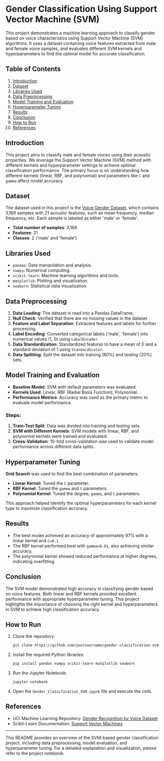 # Gender Classification Using Support Vector Machine (SVM)

This project demonstrates a machine learning approach to classify gender based on voice characteristics using Support Vector Machine (SVM) algorithms. It uses a dataset containing voice features extracted from male and female voice samples, and evaluates different SVM kernels and hyperparameters to find the optimal model for accurate classification.

## Table of Contents

1. [Introduction](#introduction)
2. [Dataset](#dataset)
3. [Libraries Used](#libraries-used)
4. [Data Preprocessing](#data-preprocessing)
5. [Model Training and Evaluation](#model-training-and-evaluation)
6. [Hyperparameter Tuning](#hyperparameter-tuning)
7. [Results](#results)
8. [Conclusion](#conclusion)
9. [How to Run](#how-to-run)
10. [References](#references)

## Introduction

This project aims to classify male and female voices using their acoustic properties. We leverage the Support Vector Machine (SVM) method with different kernels and hyperparameter settings to achieve optimal classification performance. The primary focus is on understanding how different kernels (linear, RBF, and polynomial) and parameters like `C` and `gamma` affect model accuracy.

## Dataset

The dataset used in this project is the [Voice Gender Dataset](https://archive.ics.uci.edu/ml/datasets/gender+recognition+by+voice), which contains 3,168 samples with 21 acoustic features, such as mean frequency, median frequency, etc. Each sample is labeled as either 'male' or 'female'.

- **Total number of samples**: 3,168
- **Features**: 21
- **Classes**: 2 ('male' and 'female')

## Libraries Used

- `pandas`: Data manipulation and analysis.
- `numpy`: Numerical computing.
- `scikit-learn`: Machine learning algorithms and tools.
- `matplotlib`: Plotting and visualization.
- `seaborn`: Statistical data visualization.

## Data Preprocessing

1. **Data Loading**: The dataset is read into a Pandas DataFrame.
2. **Null Check**: Verified that there are no missing values in the dataset.
3. **Feature and Label Separation**: Extracted features and labels for further processing.
4. **Label Encoding**: Converted categorical labels ('male', 'female') into numerical values (1, 0) using `LabelEncoder`.
5. **Data Standardization**: Standardized features to have a mean of 0 and a standard deviation of 1 using `StandardScaler`.
6. **Data Splitting**: Split the dataset into training (80%) and testing (20%) sets.

## Model Training and Evaluation

- **Baseline Model**: SVM with default parameters was evaluated.
- **Kernels Used**: Linear, RBF (Radial Basis Function), Polynomial.
- **Performance Metrics**: Accuracy was used as the primary metric to evaluate model performance.

### Steps:

1. **Train-Test Split**: Data was divided into training and testing sets.
2. **SVM with Different Kernels**: SVM models with linear, RBF, and polynomial kernels were trained and evaluated.
3. **Cross-Validation**: 10-fold cross-validation was used to validate model performance across different data splits.

## Hyperparameter Tuning

**Grid Search** was used to find the best combination of parameters:

- **Linear Kernel**: Tuned the `C` parameter.
- **RBF Kernel**: Tuned the `gamma` and `C` parameters.
- **Polynomial Kernel**: Tuned the degree, `gamma`, and `C` parameters.

This approach helped identify the optimal hyperparameters for each kernel type to maximize classification accuracy.

## Results

- The best model achieved an accuracy of approximately 97% with a linear kernel and `C=0.1`.
- The RBF kernel performed best with `gamma=0.01`, also achieving similar accuracy.
- The polynomial kernel showed reduced performance at higher degrees, indicating overfitting.

## Conclusion

The SVM model demonstrated high accuracy in classifying gender based on voice features. Both linear and RBF kernels provided excellent performance with appropriate hyperparameter tuning. This project highlights the importance of choosing the right kernel and hyperparameters in SVM to achieve high classification accuracy.

## How to Run

1. Clone the repository:

    ```bash
    git clone https://github.com/yourusername/gender-classification-svm.git
    ```

2. Install the required Python libraries:

    ```bash
    pip install pandas numpy scikit-learn matplotlib seaborn
    ```

3. Run the Jupyter Notebook:

    ```bash
    jupyter notebook
    ```

4. Open the `Gender_Classification_SVM.ipynb` file and execute the cells.

## References

- UCI Machine Learning Repository: [Gender Recognition by Voice Dataset](https://archive.ics.uci.edu/ml/datasets/gender+recognition+by+voice)
- Scikit-Learn Documentation: [Support Vector Machines](https://scikit-learn.org/stable/modules/svm.html)

---

This README provides an overview of the SVM-based gender classification project, including data preprocessing, model evaluation, and hyperparameter tuning. For a detailed explanation and visualization, please refer to the project notebook.
